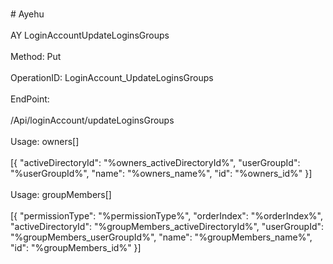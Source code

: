 <br>#     Ayehu</br>
<br>AY LoginAccountUpdateLoginsGroups</br>
<br>Method: Put</br>
<br>OperationID: LoginAccount_UpdateLoginsGroups</br>
<br>EndPoint:</br>
<br>/Api/loginAccount/updateLoginsGroups</br>
<br>Usage: owners[]</br>
<br>[{
  "activeDirectoryId": "%owners_activeDirectoryId%",
  "userGroupId": "%userGroupId%",
  "name": "%owners_name%",
  "id": "%owners_id%"
}]</br>
<br>Usage: groupMembers[]</br>
<br>[{
  "permissionType": "%permissionType%",
  "orderIndex": "%orderIndex%",
  "activeDirectoryId": "%groupMembers_activeDirectoryId%",
  "userGroupId": "%groupMembers_userGroupId%",
  "name": "%groupMembers_name%",
  "id": "%groupMembers_id%"
}]</br>
